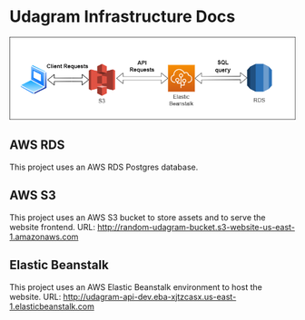 # Udagram Infrastructure Docs

![infrastructure image](infrastructure.png)

## AWS RDS
This project uses an AWS RDS Postgres database.

## AWS S3
This project uses an AWS S3 bucket to store assets and to serve the website frontend.
URL: http://random-udagram-bucket.s3-website-us-east-1.amazonaws.com

## Elastic Beanstalk
This project uses an AWS Elastic Beanstalk environment to host the website.
URL: http://udagram-api-dev.eba-xjtzcasx.us-east-1.elasticbeanstalk.com
